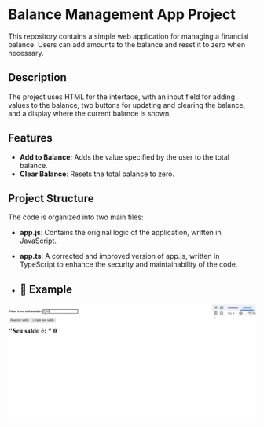 # Balance Management App Project

This repository contains a simple web application for managing a financial balance. Users can add amounts to the balance and reset it to zero when necessary.

## Description

The project uses HTML for the interface, with an input field for adding values to the balance, two buttons for updating and clearing the balance, and a display where the current balance is shown.

## Features

- **Add to Balance**: Adds the value specified by the user to the total balance.
- **Clear Balance**: Resets the total balance to zero.

## Project Structure

The code is organized into two main files:

- **app.js**: Contains the original logic of the application, written in JavaScript.
- **app.ts**: A corrected and improved version of app.js, written in TypeScript to enhance the security and maintainability of the code.

- ## 📸 Example

![Task List App Demo](./mentoria-typescript-main-project.gif)
